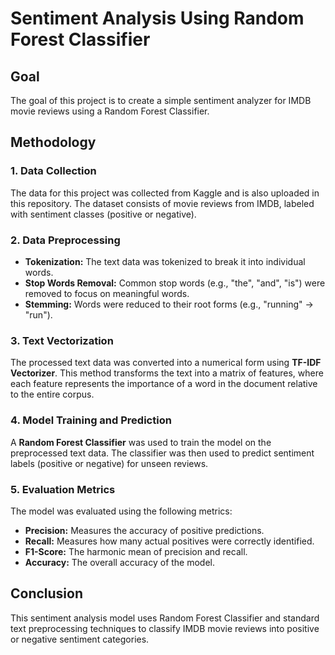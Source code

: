 
# Sentiment Analysis Using Random Forest Classifier

## Goal
The goal of this project is to create a simple sentiment analyzer for IMDB movie reviews using a Random Forest Classifier.

## Methodology

### 1. Data Collection
The data for this project was collected from Kaggle and is also uploaded in this repository. The dataset consists of movie reviews from IMDB, labeled with sentiment classes (positive or negative).

### 2. Data Preprocessing
- **Tokenization:** The text data was tokenized to break it into individual words.
- **Stop Words Removal:** Common stop words (e.g., "the", "and", "is") were removed to focus on meaningful words.
- **Stemming:** Words were reduced to their root forms (e.g., "running" -> "run").

### 3. Text Vectorization
The processed text data was converted into a numerical form using **TF-IDF Vectorizer**. This method transforms the text into a matrix of features, where each feature represents the importance of a word in the document relative to the entire corpus.

### 4. Model Training and Prediction
A **Random Forest Classifier** was used to train the model on the preprocessed text data. The classifier was then used to predict sentiment labels (positive or negative) for unseen reviews.

### 5. Evaluation Metrics
The model was evaluated using the following metrics:
- **Precision:** Measures the accuracy of positive predictions.
- **Recall:** Measures how many actual positives were correctly identified.
- **F1-Score:** The harmonic mean of precision and recall.
- **Accuracy:** The overall accuracy of the model.

## Conclusion
This sentiment analysis model uses Random Forest Classifier and standard text preprocessing techniques to classify IMDB movie reviews into positive or negative sentiment categories.
